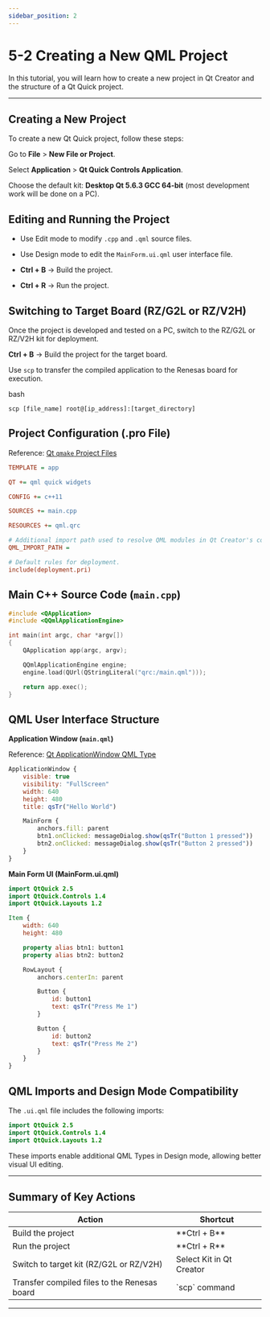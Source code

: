 ```yaml
---
sidebar_position: 2
---
```


# 5-2 Creating a New QML Project

In this tutorial, you will learn how to create a new project in Qt Creator and the structure of a Qt Quick project. 

---

## Creating a New Project
To create a new Qt Quick project, follow these steps:

Go to **File** > **New File or Project**.

Select **Application** > **Qt Quick Controls Application**.

Choose the default kit: **Desktop Qt 5.6.3 GCC 64-bit** (most development work will be done on a PC).

## Editing and Running the Project

- Use Edit mode to modify `.cpp` and `.qml` source files.  

- Use Design mode to edit the `MainForm.ui.qml` user interface file.  

- **Ctrl + B** → Build the project.

- **Ctrl + R** → Run the project.

## Switching to Target Board (RZ/G2L or RZ/V2H)
Once the project is developed and tested on a PC, switch to the RZ/G2L or RZ/V2H kit for deployment.

**Ctrl + B** → Build the project for the target board.

Use `scp` to transfer the compiled application to the Renesas board for execution.

bash
```
scp [file_name] root@[ip_address]:[target_directory]
```

## Project Configuration (.pro File)
Reference: [Qt `qmake` Project Files](https://doc.qt.io/qt-6/qmake-project-files.html)

```ini
TEMPLATE = app

QT += qml quick widgets

CONFIG += c++11

SOURCES += main.cpp

RESOURCES += qml.qrc

# Additional import path used to resolve QML modules in Qt Creator's code model
QML_IMPORT_PATH =

# Default rules for deployment.
include(deployment.pri)
```

## Main C++ Source Code (`main.cpp`)
```cpp
#include <QApplication>
#include <QQmlApplicationEngine>

int main(int argc, char *argv[])
{
    QApplication app(argc, argv);

    QQmlApplicationEngine engine;
    engine.load(QUrl(QStringLiteral("qrc:/main.qml")));

    return app.exec();
}
```

## QML User Interface Structure
**Application Window (`main.qml`)**

Reference: [Qt ApplicationWindow QML Type](https://doc.qt.io/qt-5/qml-qtquick-controls2-applicationwindow.html)

```qml
ApplicationWindow {
    visible: true
    visibility: "FullScreen"
    width: 640
    height: 480
    title: qsTr("Hello World")

    MainForm {
        anchors.fill: parent
        btn1.onClicked: messageDialog.show(qsTr("Button 1 pressed"))
        btn2.onClicked: messageDialog.show(qsTr("Button 2 pressed"))
    }
}
```

**Main Form UI (MainForm.ui.qml)**
```qml
import QtQuick 2.5
import QtQuick.Controls 1.4
import QtQuick.Layouts 1.2

Item {
    width: 640
    height: 480

    property alias btn1: button1
    property alias btn2: button2

    RowLayout {
        anchors.centerIn: parent

        Button {
            id: button1
            text: qsTr("Press Me 1")
        }

        Button {
            id: button2
            text: qsTr("Press Me 2")
        }
    }
}
```

## QML Imports and Design Mode Compatibility
The `.ui.qml` file includes the following imports:

```qml
import QtQuick 2.5
import QtQuick.Controls 1.4
import QtQuick.Layouts 1.2
```

These imports enable additional QML Types in Design mode, allowing better visual UI editing.

---

## Summary of Key Actions

<table style={{ width: "100%", tableLayout: "fixed" }}>
  <thead>
    <tr>
      <th style={{ width: "50%" }}>Action</th>
      <th style={{ width: "50%" }}>Shortcut</th>
    </tr>
  </thead>
  <tbody>
    <tr>
      <td>Build the project</td>
      <td>**Ctrl + B**</td>
    </tr>
    <tr>
      <td>Run the project</td>
      <td>**Ctrl + R**</td>
    </tr>
    <tr>
      <td>Switch to target kit (RZ/G2L or RZ/V2H)</td>
      <td>Select Kit in Qt Creator</td>
    </tr>
    <tr>
      <td>Transfer compiled files to the Renesas board</td>
      <td>`scp` command</td>
    </tr>
  </tbody>
</table>

---